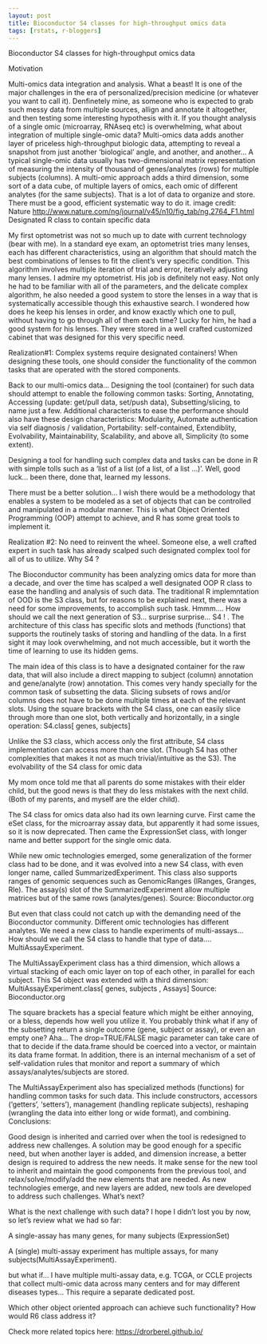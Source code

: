 ```yaml
---
layout: post
title: Bioconductor S4 classes for high-throughput omics data
tags: [rstats, r-bloggers]
---
```


Bioconductor S4 classes for high-throughput omics data

Motivation

Multi-omics data integration and analysis. What a beast! It is one of the major challenges in the era of personalized/precision medicine (or whatever you want to call it). Denfinetely mine, as someone who is expected to grab such messy data from multiple sources, allign and annotate it altogether, and then testing some interesting hypothesis with it. If you thought analysis of a single omic (microarray, RNAseq etc) is overwhelming, what about integration of multiple single-omic data? Multi-omics data adds another layer of priceless high-throughput biologic data, attempting to reveal a snapshot from just another ‘biological’ angle, and another, and another... A typical single-omic data usually has two-dimensional matrix representation of measuring the intensity of thousand of genes/analytes (rows) for multiple subjects (columns). A multi-omic approach adds a third dimension, some sort of a data cube, of multiple layers of omics, each omic of different analytes (for the same subjects). That is a lot of data to organize and store. There must be a good, efficient systematic way to do it.
image credit: Nature http://www.nature.com/ng/journal/v45/n10/fig_tab/ng.2764_F1.html
Designated R class to contain specific data

My first optometrist was not so much up to date with current technology (bear with me). In a standard eye exam, an optometrist tries many lenses, each has different characteristics, using an algorithm that should match the best combinations of lenses to fit the client’s very specific condition. This algorithm involves multiple iteration of trial and error, iteratively adjusting many lenses. I admire my optometrist. His job is definitely not easy. Not only he had to be familiar with all of the parameters, and the delicate complex algorithm, he also needed a good system to store the lenses in a way that is systematically accessible though this exhaustive search. I wondered how does he keep his lenses in order, and know exactly which one to pull, without having to go through all of them each time? Lucky for him, he had a good system for his lenses. They were stored in a well crafted customized cabinet that was designed for this very specific need.

Realization#1: Complex systems require designated containers! When designing these tools, one should consider the functionality of the common tasks that are operated with the stored components.

Back to our multi-omics data… Designing the tool (container) for such data should attempt to enable the following common tasks: Sorting, Annotating, Accessing (update: get/pull data, set/push data), Subsetting/slicing, to name just a few. Additional characterists to ease the performance should also have these design characteristics: Modularity, Automate authentication via self diagnosis / validation, Portability: self-contained, Extendiblity, Evolvability, Maintainability, Scalability, and above all, Simplicity (to some extent).

Designing a tool for handling such complex data and tasks can be done in R with simple tolls such as a ‘list of a list (of a list, of a list …)’. Well, good luck... been there, done that, learned my lessons.

There must be a better solution… I wish there would be a methodology that enables a system to be modeled as a set of objects that can be controlled and manipulated in a modular manner. This is what Object Oriented Programming (OOP) attempt to achieve, and R has some great tools to implement it.

Realization #2: No need to reinvent the wheel. Someone else, a well crafted expert in such task has already scalped such designated complex tool for all of us to utilize.
Why S4 ?

The Bioconductor community has been analyzing omics data for more than a decade, and over the time has scalped a well designated OOP R class to ease the handling and analysis of such data. The traditional R implemntation of OOD is the S3 class, but for reasons to be explained next, there was a need for some improvements, to accomplish such task. Hmmm…. How should we call the next generation of S3… surprise surprise… S4 ! . The architecture of this class has specific slots and methods (functions) that supports the routinely tasks of storing and handling of the data. In a first sight it may look overwhelming, and not much accessible, but it worth the time of learning to use its hidden gems.

The main idea of this class is to have a designated container for the raw data, that will also include a direct mapping to subject (column) annotation and gene/analyte (row) annotation. This comes very handy specially for the common task of subsetting the data. Slicing subsets of rows and/or columns does not have to be done multiple times at each of the relevant slots. Using the square brackets with the S4 class, one can easily slice through more than one slot, both vertically and horizontally, in a single operation: S4.class[ genes, subjects]

Unlike the S3 class, which access only the first attribute, S4 class implementation can access more than one slot. (Though S4 has other complexities that makes it not as much trivial/intuitive as the S3).
The evolvability of the S4 class for omic data

My mom once told me that all parents do some mistakes with their elder child, but the good news is that they do less mistakes with the next child. (Both of my parents, and myself are the elder child).

The S4 class for omics data also had its own learning curve. First came the eSet class, for the microarray assay data, but apparently it had some issues, so it is now deprecated. Then came the ExpressionSet class, with longer name and better support for the single omic data.

While new omic technologies emerged, some generalization of the former class had to be done, and it was evolved into a new S4 class, with even longer name, called SummarizedExperiment. This class also supports ranges of genomic sequences such as GenomicRanges (IRanges, Granges, Rle). The assay(s) slot of the SummarizedExperiment allow multiple matrices but of the same rows (analytes/genes).
Source: Bioconductor.org

But even that class could not catch up with the demanding need of the Bioconductor community. Different omic technologies has different analytes. We need a new class to handle experiments of multi-assays… How should we call the S4 class to handle that type of data…. MultiAssayExperiment.

The MultiAssayExperiment class has a third dimension, which allows a virtual stacking of each omic layer on top of each other, in parallel for each subject. This S4 object was extended with a third dimension: MultiAssayExperiment.class[ genes, subjects , Assays]
Source: Bioconductor.org

The square brackets has a special feature which might be either annoying, or a bless, depends how well you utilize it. You probably think what if any of the subsetting return a single outcome (gene, subject or assay), or even an empty one? Aha… The drop=TRUE/FALSE magic parameter can take care of that to decide if the data.frame should be coerced into a vector, or maintain its data frame format. In addition, there is an internal mechanism of a set of self-validation rules that monitor and report a summary of which assays/analytes/subjects are stored.

The MultiAssayExperiment also has specialized methods (functions) for handling common tasks for such data. This include constructors, accessors (‘getters’, ‘setters’), management (handling replicate subjects), reshaping (wrangling the data into either long or wide format), and combining.
Conclusions:

Good design is inherited and carried over when the tool is redesigned to address new challenges. A solution may be good enough for a specific need, but when another layer is added, and dimension increase, a better design is required to address the new needs. It make sense for the new tool to inherit and maintain the good components from the previous tool, and relax/solve/modify/add the new elements that are needed. As new technologies emerge, and new layers are added, new tools are developed to address such challenges.
What’s next?

What is the next challenge with such data? I hope I didn’t lost you by now, so let’s review what we had so far:

A single-assay has many genes, for many subjects (ExpressionSet)

A (single) multi-assay experiment has multiple assays, for many subjects(MultiAssayExperiment).

but what if… I have multiple multi-assay data, e.g. TCGA, or CCLE projects that collect multi-omic data across many centers and for may different diseases types… This require a separate dedicated post.

Which other object oriented approach can achieve such functionality? How would R6 class address it?

Check more related topics here: https://drorberel.github.io/